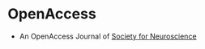 
# OpenAccess
* An OpenAccess Journal of [Society for Neuroscience](http://eneuro.sfn.org/types.html)

